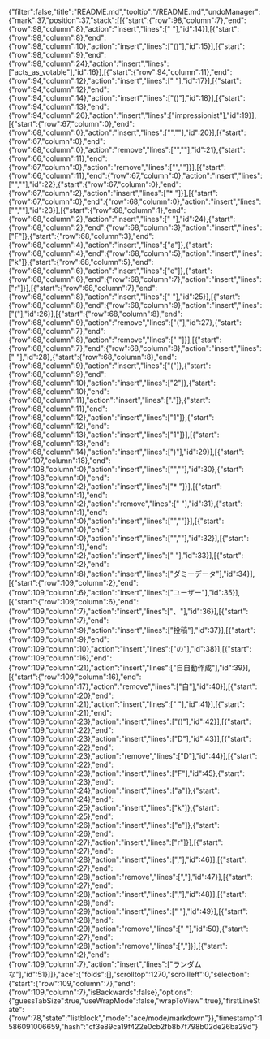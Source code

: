 {"filter":false,"title":"README.md","tooltip":"/README.md","undoManager":{"mark":37,"position":37,"stack":[[{"start":{"row":98,"column":7},"end":{"row":98,"column":8},"action":"insert","lines":[" "],"id":14}],[{"start":{"row":98,"column":8},"end":{"row":98,"column":10},"action":"insert","lines":["()"],"id":15}],[{"start":{"row":98,"column":9},"end":{"row":98,"column":24},"action":"insert","lines":["acts_as_votable"],"id":16}],[{"start":{"row":94,"column":11},"end":{"row":94,"column":12},"action":"insert","lines":[" "],"id":17}],[{"start":{"row":94,"column":12},"end":{"row":94,"column":14},"action":"insert","lines":["()"],"id":18}],[{"start":{"row":94,"column":13},"end":{"row":94,"column":26},"action":"insert","lines":["impressionist"],"id":19}],[{"start":{"row":67,"column":0},"end":{"row":68,"column":0},"action":"insert","lines":["",""],"id":20}],[{"start":{"row":67,"column":0},"end":{"row":68,"column":0},"action":"remove","lines":["",""],"id":21},{"start":{"row":66,"column":11},"end":{"row":67,"column":0},"action":"remove","lines":["",""]}],[{"start":{"row":66,"column":11},"end":{"row":67,"column":0},"action":"insert","lines":["",""],"id":22},{"start":{"row":67,"column":0},"end":{"row":67,"column":2},"action":"insert","lines":["* "]}],[{"start":{"row":67,"column":0},"end":{"row":68,"column":0},"action":"insert","lines":["",""],"id":23}],[{"start":{"row":68,"column":1},"end":{"row":68,"column":2},"action":"insert","lines":[" "],"id":24},{"start":{"row":68,"column":2},"end":{"row":68,"column":3},"action":"insert","lines":["F"]},{"start":{"row":68,"column":3},"end":{"row":68,"column":4},"action":"insert","lines":["a"]},{"start":{"row":68,"column":4},"end":{"row":68,"column":5},"action":"insert","lines":["k"]},{"start":{"row":68,"column":5},"end":{"row":68,"column":6},"action":"insert","lines":["e"]},{"start":{"row":68,"column":6},"end":{"row":68,"column":7},"action":"insert","lines":["r"]}],[{"start":{"row":68,"column":7},"end":{"row":68,"column":8},"action":"insert","lines":[" "],"id":25}],[{"start":{"row":68,"column":8},"end":{"row":68,"column":9},"action":"insert","lines":["("],"id":26}],[{"start":{"row":68,"column":8},"end":{"row":68,"column":9},"action":"remove","lines":["("],"id":27},{"start":{"row":68,"column":7},"end":{"row":68,"column":8},"action":"remove","lines":[" "]}],[{"start":{"row":68,"column":7},"end":{"row":68,"column":8},"action":"insert","lines":[" "],"id":28},{"start":{"row":68,"column":8},"end":{"row":68,"column":9},"action":"insert","lines":["("]},{"start":{"row":68,"column":9},"end":{"row":68,"column":10},"action":"insert","lines":["2"]},{"start":{"row":68,"column":10},"end":{"row":68,"column":11},"action":"insert","lines":["."]},{"start":{"row":68,"column":11},"end":{"row":68,"column":12},"action":"insert","lines":["1"]},{"start":{"row":68,"column":12},"end":{"row":68,"column":13},"action":"insert","lines":["1"]}],[{"start":{"row":68,"column":13},"end":{"row":68,"column":14},"action":"insert","lines":[")"],"id":29}],[{"start":{"row":107,"column":18},"end":{"row":108,"column":0},"action":"insert","lines":["",""],"id":30},{"start":{"row":108,"column":0},"end":{"row":108,"column":2},"action":"insert","lines":["* "]}],[{"start":{"row":108,"column":1},"end":{"row":108,"column":2},"action":"remove","lines":[" "],"id":31},{"start":{"row":108,"column":1},"end":{"row":109,"column":0},"action":"insert","lines":["",""]}],[{"start":{"row":108,"column":0},"end":{"row":109,"column":0},"action":"insert","lines":["",""],"id":32}],[{"start":{"row":109,"column":1},"end":{"row":109,"column":2},"action":"insert","lines":[" "],"id":33}],[{"start":{"row":109,"column":2},"end":{"row":109,"column":8},"action":"insert","lines":["ダミーデータ"],"id":34}],[{"start":{"row":109,"column":2},"end":{"row":109,"column":6},"action":"insert","lines":["ユーザー"],"id":35}],[{"start":{"row":109,"column":6},"end":{"row":109,"column":7},"action":"insert","lines":["、"],"id":36}],[{"start":{"row":109,"column":7},"end":{"row":109,"column":9},"action":"insert","lines":["投稿"],"id":37}],[{"start":{"row":109,"column":9},"end":{"row":109,"column":10},"action":"insert","lines":["の"],"id":38}],[{"start":{"row":109,"column":16},"end":{"row":109,"column":21},"action":"insert","lines":["自自動作成"],"id":39}],[{"start":{"row":109,"column":16},"end":{"row":109,"column":17},"action":"remove","lines":["自"],"id":40}],[{"start":{"row":109,"column":20},"end":{"row":109,"column":21},"action":"insert","lines":[" "],"id":41}],[{"start":{"row":109,"column":21},"end":{"row":109,"column":23},"action":"insert","lines":["()"],"id":42}],[{"start":{"row":109,"column":22},"end":{"row":109,"column":23},"action":"insert","lines":["D"],"id":43}],[{"start":{"row":109,"column":22},"end":{"row":109,"column":23},"action":"remove","lines":["D"],"id":44}],[{"start":{"row":109,"column":22},"end":{"row":109,"column":23},"action":"insert","lines":["F"],"id":45},{"start":{"row":109,"column":23},"end":{"row":109,"column":24},"action":"insert","lines":["a"]},{"start":{"row":109,"column":24},"end":{"row":109,"column":25},"action":"insert","lines":["k"]},{"start":{"row":109,"column":25},"end":{"row":109,"column":26},"action":"insert","lines":["e"]},{"start":{"row":109,"column":26},"end":{"row":109,"column":27},"action":"insert","lines":["r"]}],[{"start":{"row":109,"column":27},"end":{"row":109,"column":28},"action":"insert","lines":[","],"id":46}],[{"start":{"row":109,"column":27},"end":{"row":109,"column":28},"action":"remove","lines":[","],"id":47}],[{"start":{"row":109,"column":27},"end":{"row":109,"column":28},"action":"insert","lines":[","],"id":48}],[{"start":{"row":109,"column":28},"end":{"row":109,"column":29},"action":"insert","lines":[" "],"id":49}],[{"start":{"row":109,"column":28},"end":{"row":109,"column":29},"action":"remove","lines":[" "],"id":50},{"start":{"row":109,"column":27},"end":{"row":109,"column":28},"action":"remove","lines":[","]}],[{"start":{"row":109,"column":2},"end":{"row":109,"column":7},"action":"insert","lines":["ランダムな"],"id":51}]]},"ace":{"folds":[],"scrolltop":1270,"scrollleft":0,"selection":{"start":{"row":109,"column":7},"end":{"row":109,"column":7},"isBackwards":false},"options":{"guessTabSize":true,"useWrapMode":false,"wrapToView":true},"firstLineState":{"row":78,"state":"listblock","mode":"ace/mode/markdown"}},"timestamp":1586091006659,"hash":"cf3e89ca19f422e0cb2fb8b7f798b02de26ba29d"}